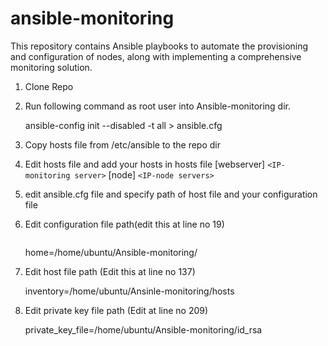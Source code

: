 # ansible-monitoring

This repository contains Ansible playbooks to automate the provisioning and configuration of nodes, along with implementing a comprehensive monitoring solution.

1. Clone Repo

2) Run following command as root user into Ansible-monitoring dir.

   ansible-config init --disabled -t all > ansible.cfg

3. Copy hosts file from /etc/ansible to the repo dir
4. Edit hosts file and add your hosts in hosts file
   [webserver]
   `<IP-monitoring server>`
   [node]
   `<IP-node servers>`
5. edit ansible.cfg file and specify path of host file and your configuration file
6. Edit configuration file path(edit this at line no 19)

   ```

   ```

   home=/home/ubuntu/Ansible-monitoring/
7. Edit host file path (Edit this at line no 137)

   inventory=/home/ubuntu/Ansinle-monitoring/hosts
8. Edit private key file path (Edit at line no 209)

   private_key_file=/home/ubuntu/Ansible-monitoring/id_rsa
